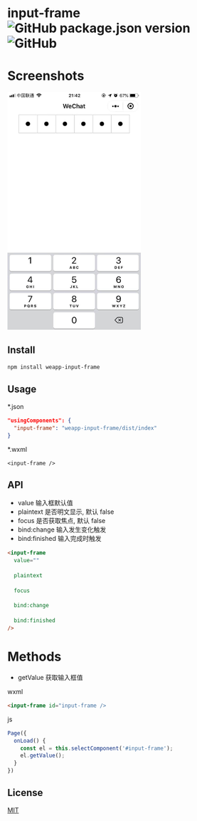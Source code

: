 # input-frame  ![GitHub package.json version](https://img.shields.io/github/package-json/v/xjh22222228/weapp-input-frame) ![GitHub](https://img.shields.io/github/license/xjh22222228/weapp-input-frame)


# Screenshots
<img src="src/assets/demo.jpg" width="300" alt="demo" />


## Install
```bash
npm install weapp-input-frame
```

## Usage
*.json
```json
"usingComponents": {
  "input-frame": "weapp-input-frame/dist/index"
}
```

*.wxml
```
<input-frame />
```


## API
- value 输入框默认值
- plaintext 是否明文显示, 默认 false
- focus 是否获取焦点, 默认 false
- bind:change 输入发生变化触发
- bind:finished 输入完成时触发

```html
<input-frame
  value=""

  plaintext

  focus

  bind:change

  bind:finished
/>
```

# Methods

- getValue 获取输入框值

wxml
```html
<input-frame id="input-frame />
```

js
```js
Page({
  onLoad() {
    const el = this.selectComponent('#input-frame');
    el.getValue();
  }
})
```




## License
[MIT](https://opensource.org/licenses/MIT)

